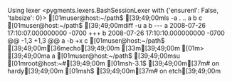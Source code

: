 Using lexer <pygments.lexers.BashSessionLexer with {'ensurenl': False, 'tabsize': 0}>
[01muser@host:~/path$ [39;49;00mls -a
.  ..  a  b  c
[01muser@host:~/path$ [39;49;00mdiff -u a b
--- a   2008-07-26 17:10:07.000000000 -0700
+++ b   2008-07-26 17:10:10.000000000 -0700
@@ -1,3 +1,3 @@
 a
-b
+x
 c
[01muser@host:~/path$ [39;49;00m[36mecho[39;49;00m [33m\[39;49;00m
[01m> [39;49;00ma
a
[01muser@host:~/path$ [39;49;00msu
[01mroot@host:~#[39;49;00m
[01msh-3.1$ [39;49;00m[37m# on hardy[39;49;00m
[01msh$ [39;49;00m[37m# on etch[39;49;00m
